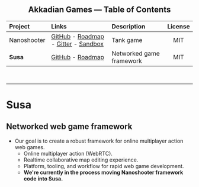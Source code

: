 
<center>

## Akkadian Games — Table of Contents

| Project | Links | Description | License |
|:--------|:------|:------------|:-------:|
| Nanoshooter | [GitHub](https://github.com/AkkadianGames/Nanoshooter) - [Roadmap](https://trello.com/b/Tr656Gke/nanoshooter-roadmap) - [Gitter](https://gitter.im/AkkadianGames/Nanoshooter) - [Sandbox](http://akkadiangames.github.io/Nanoshooter/) | Tank game | MIT |
| **Susa** | [GitHub](https://github.com/AkkadianGames/Susa) - [Roadmap](https://trello.com/b/MGlfhN1a/susa-roadmap) | Networked game framework | MIT |

</center>
<br/>

--------

# Susa
## Networked web game framework

  - Our goal is to create a robust framework for online multiplayer action web games.
    - Online multiplayer action (WebRTC).
    - Realtime collaborative map editing experience.
    - Platform, tooling, and workflow for rapid web game development.
    - **We're currently in the process moving Nanoshooter framework code into Susa.**
